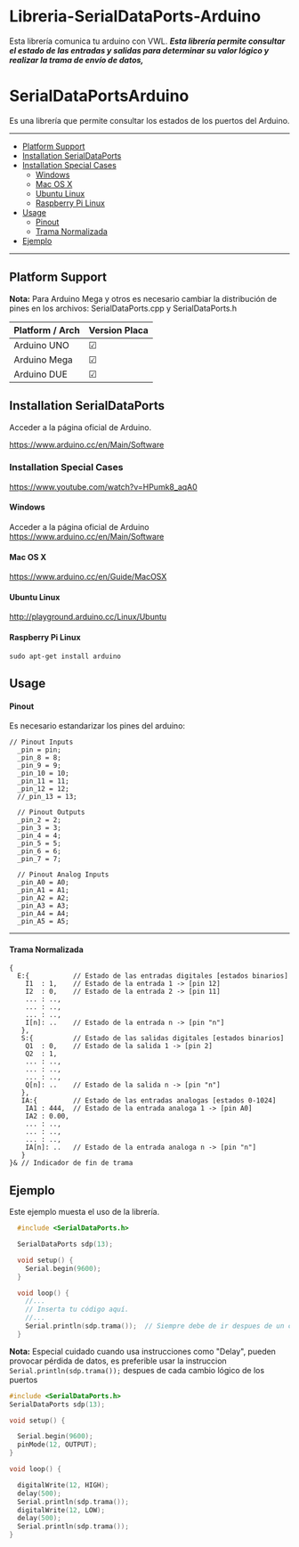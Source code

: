 Libreria-SerialDataPorts-Arduino
==========================

Esta librería comunica tu arduino con VWL.
***Esta librería permite consultar el estado de las entradas y salidas para determinar su valor lógico y realizar la trama de envío de datos,***

# SerialDataPortsArduino

Es una librería que permite consultar los estados de los puertos del Arduino.

***

* [Platform Support](#platform-support)
* [Installation SerialDataPorts](#installation-serialdataports)
* [Installation Special Cases](#installation-special-cases)
  * [Windows](#windows)
  * [Mac OS X](#mac-os-x)
  * [Ubuntu Linux](#ubuntu-linux)
  * [Raspberry Pi Linux](#raspberry-pi-linux)
* [Usage](#usage)
  * [Pinout](#pinout)
  * [Trama Normalizada](#trama-normalizada)
* [Ejemplo](#ejemplo)

***
## Platform Support

**Nota:** Para Arduino Mega  y otros es necesario cambiar la distribución de pines en los archivos: SerialDataPorts.cpp y SerialDataPorts.h

| Platform / Arch | Version Placa|
|       ---       | --- |
| Arduino UNO    |  ☑  |  
| Arduino Mega   |  ☑  |  
| Arduino DUE |  ☑  |  

## Installation SerialDataPorts

Acceder a la página oficial de Arduino.

https://www.arduino.cc/en/Main/Software

### Installation Special Cases

https://www.youtube.com/watch?v=HPumk8_aqA0

#### Windows

Acceder a la página oficial de Arduino
https://www.arduino.cc/en/Main/Software

#### Mac OS X

https://www.arduino.cc/en/Guide/MacOSX

#### Ubuntu Linux

http://playground.arduino.cc/Linux/Ubuntu

#### Raspberry Pi Linux
```
sudo apt-get install arduino
```

## Usage


#### Pinout

Es necesario estandarizar los pines del arduino:

```
// Pinout Inputs
  _pin = pin;
  _pin_8 = 8;
  _pin_9 = 9;
  _pin_10 = 10;
  _pin_11 = 11;
  _pin_12 = 12;
  //_pin_13 = 13;

  // Pinout Outputs
  _pin_2 = 2;
  _pin_3 = 3;
  _pin_4 = 4;
  _pin_5 = 5;
  _pin_6 = 6;
  _pin_7 = 7;

  // Pinout Analog Inputs
  _pin_A0 = A0;
  _pin_A1 = A1;
  _pin_A2 = A2;
  _pin_A3 = A3;
  _pin_A4 = A4;
  _pin_A5 = A5;
```
***

#### Trama Normalizada
```
{
  E:{           // Estado de las entradas digitales [estados binarios]
    I1  : 1,    // Estado de la entrada 1 -> [pin 12]
    I2  : 0,    // Estado de la entrada 2 -> [pin 11]
    ... : ..,
    ... : ..,
    ... : ..,
    I[n]: ..    // Estado de la entrada n -> [pin "n"]
   },
   S:{          // Estado de las salidas digitales [estados binarios]
    Q1  : 0,    // Estado de la salida 1 -> [pin 2]
    Q2  : 1,
    ... : ..,
    ... : ..,
    ... : ..,
    Q[n]: ..    // Estado de la salida n -> [pin "n"]
   },
   IA:{         // Estado de las entradas analogas [estados 0-1024]
    IA1 : 444,  // Estado de la entrada analoga 1 -> [pin A0]
    IA2 : 0.00,
    ... : ..,
    ... : ..,
    ... : ..,
    IA[n]: ..   // Estado de la entrada analoga n -> [pin "n"]
   }
}& // Indicador de fin de trama
```

## Ejemplo

Este ejemplo muesta el uso de la librería.


```cpp
  #include <SerialDataPorts.h>

  SerialDataPorts sdp(13);

  void setup() {
    Serial.begin(9600);
  }

  void loop() {
    //...
    // Inserta tu código aquí.
    //...
    Serial.println(sdp.trama());  // Siempre debe de ir despues de un cambio de estado logico.
  }
```

**Nota:** Especial cuidado cuando usa instrucciones como "Delay", pueden provocar
pérdida de datos, es preferible usar la instruccion `Serial.println(sdp.trama());`
despues de cada cambio lógico de los puertos

```cpp
#include <SerialDataPorts.h>
SerialDataPorts sdp(13);

void setup() {

  Serial.begin(9600);
  pinMode(12, OUTPUT);
}

void loop() {

  digitalWrite(12, HIGH);   
  delay(500);   
  Serial.println(sdp.trama());  
  digitalWrite(12, LOW);    
  delay(500);
  Serial.println(sdp.trama());
}
```
